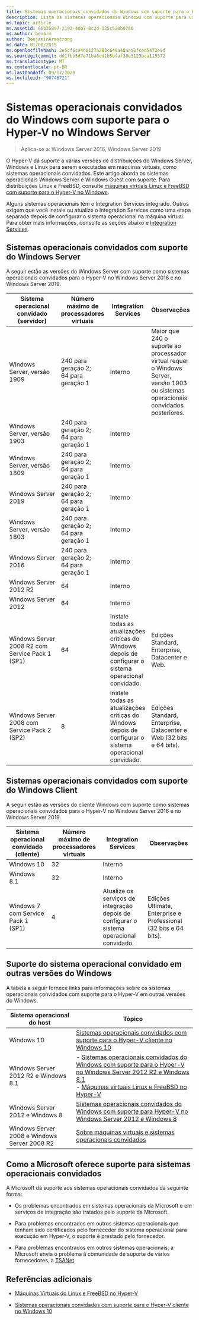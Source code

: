 ```yaml
---
title: Sistemas operacionais convidados do Windows com suporte para o Hyper-V no Windows Server
description: Lista os sistemas operacionais Windows com suporte para uso como um convidado em uma máquina virtual. Também fornece links para artigos semelhantes para versões anteriores do Hyper-V.
ms.topic: article
ms.assetid: 06b35897-2192-48b7-8c2d-125c520b0786
ms.author: benarm
author: BenjaminArmstrong
ms.date: 01/08/2019
ms.openlocfilehash: 2e5cf6c94d0127a283c640a48aaa2fced5472e9d
ms.sourcegitcommit: dd1fbb5d7e71ba8cd1b5bfaf38e3123bca115572
ms.translationtype: MT
ms.contentlocale: pt-BR
ms.lasthandoff: 09/17/2020
ms.locfileid: "90746721"
---
```

# <a name="supported-windows-guest-operating-systems-for-hyper-v-on-windows-server"></a>Sistemas operacionais convidados do Windows com suporte para o Hyper-V no Windows Server

>Aplica-se a: Windows Server 2016, Windows Server 2019

O Hyper-V dá suporte a várias versões de distribuições do Windows Server, Windows e Linux para serem executadas em máquinas virtuais, como sistemas operacionais convidados. Este artigo aborda os sistemas operacionais Windows Server e Windows Guest com suporte. Para distribuições Linux e FreeBSD, consulte [máquinas virtuais Linux e FreeBSD com suporte para o Hyper-V no Windows](Supported-Linux-and-FreeBSD-virtual-machines-for-Hyper-V-on-Windows.md).

Alguns sistemas operacionais têm o Integration Services integrado. Outros exigem que você instale ou atualize o Integration Services como uma etapa separada depois de configurar o sistema operacional na máquina virtual. Para obter mais informações, consulte as seções abaixo e  [Integration Services](/virtualization/hyper-v-on-windows/reference/integration-services).

## <a name="supported-windows-server-guest-operating-systems"></a>Sistemas operacionais convidados com suporte do Windows Server

A seguir estão as versões do Windows Server com suporte como sistemas operacionais convidados para o Hyper-V no Windows Server 2016 e no Windows Server 2019.

|Sistema operacional convidado (servidor)|Número máximo de processadores virtuais|Integration Services|Observações|
|-------------------------------------|----------------------------------------|------------------------|---------|
|Windows Server, versão 1909 |240 para geração 2;<br>64 para geração 1|Interno|Maior que 240 o suporte ao processador virtual requer o Windows Server, versão 1903 ou sistemas operacionais convidados posteriores.|
|Windows Server, versão 1903 |240 para geração 2;<br>64 para geração 1|Interno||
|Windows Server, versão 1809 |240 para geração 2;<br>64 para geração 1|Interno||
|Windows Server 2019 |240 para geração 2;<br>64 para geração 1|Interno||
|Windows Server, versão 1803 |240 para geração 2;<br>64 para geração 1|Interno||
|Windows Server 2016 |240 para geração 2;<br>64 para geração 1|Interno||
|Windows Server 2012 R2 |64|Interno||
|Windows Server 2012 |64|Interno||
|Windows Server 2008 R2 com Service Pack 1 (SP1)|64|Instale todas as atualizações críticas do Windows depois de configurar o sistema operacional convidado.|Edições Standard, Enterprise, Datacenter e Web.|
|Windows Server 2008 com Service Pack 2 (SP2)|8|Instale todas as atualizações críticas do Windows depois de configurar o sistema operacional convidado.|Edições Standard, Enterprise, Datacenter e Web (32 bits e 64 bits).|

## <a name="supported-windows-client-guest-operating-systems"></a>Sistemas operacionais convidados com suporte do Windows Client

A seguir estão as versões do cliente Windows com suporte como sistemas operacionais convidados para o Hyper-V no Windows Server 2016 e no Windows Server 2019.

|Sistema operacional convidado (cliente)|Número máximo de processadores virtuais|Integration Services|Observações|
|-------------------------------------|----------------------------------------|------------------------|---------|
|Windows 10|32|Interno||
|Windows 8.1|32|Interno||
|Windows 7 com Service Pack 1 (SP1)|4|Atualize os serviços de integração depois de configurar o sistema operacional convidado.|Edições Ultimate, Enterprise e Professional (32 bits e 64 bits).|

## <a name="guest-operating-system-support-on-other-versions-of-windows"></a>Suporte do sistema operacional convidado em outras versões do Windows

A tabela a seguir fornece links para informações sobre os sistemas operacionais convidados com suporte para o Hyper-V em outras versões do Windows.

|Sistema operacional do host|Tópico|
|-------------------------|---------|
|Windows 10|[Sistemas operacionais convidados com suporte para o Hyper-V cliente no Windows 10](/virtualization/hyper-v-on-windows/about/supported-guest-os)|
|Windows Server 2012 R2 e Windows 8.1|-   [Sistemas operacionais convidados do Windows com suporte para o Hyper-V no Windows Server 2012 R2 e Windows 8.1](/previous-versions/windows/it-pro/windows-server-2012-R2-and-2012/dn792027(v=ws.11))<br />-   [Máquinas virtuais Linux e FreeBSD no Hyper-V](Supported-Linux-and-FreeBSD-virtual-machines-for-Hyper-V-on-Windows.md)|
|Windows Server 2012 e Windows 8|[Sistemas operacionais convidados do Windows com suporte para Hyper-V no Windows Server 2012 e Windows 8](/previous-versions/windows/it-pro/windows-server-2012-R2-and-2012/dn792028(v=ws.11))|
|Windows Server 2008 e Windows Server 2008 R2|[Sobre máquinas virtuais e sistemas operacionais convidados](/previous-versions/windows/it-pro/windows-server-2008-R2-and-2008/cc794868(v=ws.10))|

## <a name="how-microsoft-provides-support-for-guest-operating-systems"></a>Como a Microsoft oferece suporte para sistemas operacionais convidados

A Microsoft dá suporte aos sistemas operacionais convidados da seguinte forma:

-   Os problemas encontrados em sistemas operacionais da Microsoft e em serviços de integração são tratados pelo suporte da Microsoft.

-   Para problemas encontrados em outros sistemas operacionais que tenham sido certificados pelo fornecedor do sistema operacional para execução em Hyper-V, o suporte é prestado pelo fornecedor.

-   Para problemas encontrados em outros sistemas operacionais, a Microsoft envia o problema à comunidade de suporte de vários fornecedores, a [TSANet](https://www.tsanet.org/).

## <a name="additional-references"></a>Referências adicionais

-   [Máquinas Virtuais do Linux e FreeBSD no Hyper-V](Supported-Linux-and-FreeBSD-virtual-machines-for-Hyper-V-on-Windows.md)

-   [Sistemas operacionais convidados com suporte para o Hyper-V cliente no Windows 10](/virtualization/hyper-v-on-windows/about/supported-guest-os)